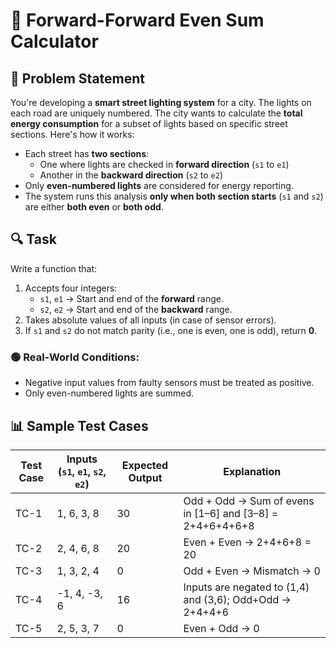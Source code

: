 # 🔁 Forward-Forward Even Sum Calculator

## 📝 Problem Statement  
You're developing a **smart street lighting system** for a city. The lights on each road are uniquely numbered. The city wants to calculate the **total energy consumption** for a subset of lights based on specific street sections. Here's how it works:

- Each street has **two sections**:
  - One where lights are checked in **forward direction** (`s1` to `e1`)
  - Another in the **backward direction** (`s2` to `e2`)
- Only **even-numbered lights** are considered for energy reporting.
- The system runs this analysis **only when both section starts** (`s1` and `s2`) are either **both even** or **both odd**.

## 🔍 Task  
Write a function that:
1. Accepts four integers:  
   - `s1`, `e1` → Start and end of the **forward** range.  
   - `s2`, `e2` → Start and end of the **backward** range.  
2. Takes absolute values of all inputs (in case of sensor errors).
3. If `s1` and `s2` do not match parity (i.e., one is even, one is odd), return **0**.

### 🟢 Real-World Conditions:
- Negative input values from faulty sensors must be treated as positive.
- Only even-numbered lights are summed.

## 📊 Sample Test Cases

| Test Case | Inputs (`s1`, `e1`, `s2`, `e2`) | Expected Output | Explanation |
|-----------|-------------------------------|-----------------|-------------|
| TC-1      | 1, 6, 3, 8                     | 30              | Odd + Odd → Sum of evens in [1–6] and [3–8] = 2+4+6+4+6+8 |
| TC-2      | 2, 4, 6, 8                     | 20              | Even + Even → 2+4+6+8 = 20 |
| TC-3      | 1, 3, 2, 4                     | 0               | Odd + Even → Mismatch → 0 |
| TC-4      | -1, 4, -3, 6                   | 16              | Inputs are negated to (1,4) and (3,6); Odd+Odd → 2+4+4+6 |
| TC-5      | 2, 5, 3, 7                     | 0               | Even + Odd → 0 |
